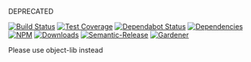 DEPRECATED

[![Build Status](https://circleci.com/gh/blackflux/object-align.png?style=shield)](https://circleci.com/gh/blackflux/object-align)
[![Test Coverage](https://img.shields.io/coveralls/blackflux/object-align/master.svg)](https://coveralls.io/github/blackflux/object-align?branch=master)
[![Dependabot Status](https://api.dependabot.com/badges/status?host=github&repo=blackflux/object-align)](https://dependabot.com)
[![Dependencies](https://david-dm.org/blackflux/object-align/status.svg)](https://david-dm.org/blackflux/object-align)
[![NPM](https://img.shields.io/npm/v/object-align.svg)](https://www.npmjs.com/package/object-align)
[![Downloads](https://img.shields.io/npm/dt/object-align.svg)](https://www.npmjs.com/package/object-align)
[![Semantic-Release](https://github.com/blackflux/js-gardener/blob/master/assets/icons/semver.svg)](https://github.com/semantic-release/semantic-release)
[![Gardener](https://github.com/blackflux/js-gardener/blob/master/assets/badge.svg)](https://github.com/blackflux/js-gardener)

Please use object-lib instead
